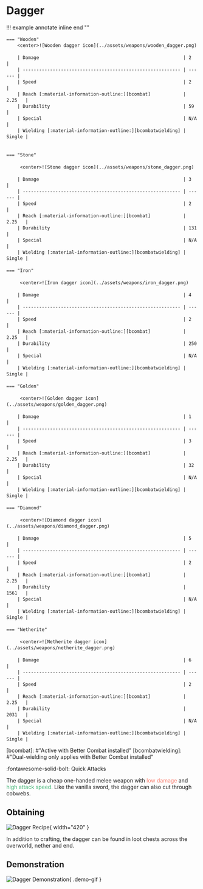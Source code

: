 # Dagger

!!! example annotate inline end ""

    === "Wooden"
        <center>![Wooden dagger icon](../assets/weapons/wooden_dagger.png)

        | Damage                                                     | 2      |
        | ---------------------------------------------------------- | ------ |
        | Speed                                                      | 2      |
        | Reach [:material-information-outline:][bcombat]            | 2.25   |
        | Durability                                                 | 59     |
        | Special                                                    | N/A    |
        | Wielding [:material-information-outline:][bcombatwielding] | Single |


    === "Stone"

         <center>![Stone dagger icon](../assets/weapons/stone_dagger.png)

        | Damage                                                     | 3      |
        | ---------------------------------------------------------- | ------ |
        | Speed                                                      | 2      |
        | Reach [:material-information-outline:][bcombat]            | 2.25   |
        | Durability                                                 | 131    |
        | Special                                                    | N/A    |
        | Wielding [:material-information-outline:][bcombatwielding] | Single |

    === "Iron"

         <center>![Iron dagger icon](../assets/weapons/iron_dagger.png)

        | Damage                                                     | 4      |
        | ---------------------------------------------------------- | ------ |
        | Speed                                                      | 2      |
        | Reach [:material-information-outline:][bcombat]            | 2.25   |
        | Durability                                                 | 250    |
        | Special                                                    | N/A    |
        | Wielding [:material-information-outline:][bcombatwielding] | Single |

    === "Golden"

         <center>![Golden dagger icon](../assets/weapons/golden_dagger.png)

        | Damage                                                     | 1      |
        | ---------------------------------------------------------- | ------ |
        | Speed                                                      | 3      |
        | Reach [:material-information-outline:][bcombat]            | 2.25   |
        | Durability                                                 | 32     |
        | Special                                                    | N/A    |
        | Wielding [:material-information-outline:][bcombatwielding] | Single |

    === "Diamond"

         <center>![Diamond dagger icon](../assets/weapons/diamond_dagger.png)

        | Damage                                                     | 5      |
        | ---------------------------------------------------------- | ------ |
        | Speed                                                      | 2      |
        | Reach [:material-information-outline:][bcombat]            | 2.25   |
        | Durability                                                 | 1561   |
        | Special                                                    | N/A    |
        | Wielding [:material-information-outline:][bcombatwielding] | Single |

    === "Netherite"

         <center>![Netherite dagger icon](../assets/weapons/netherite_dagger.png)

        | Damage                                                     | 6      |
        | ---------------------------------------------------------- | ------ |
        | Speed                                                      | 2      |
        | Reach [:material-information-outline:][bcombat]            | 2.25   |
        | Durability                                                 | 2031   |
        | Special                                                    | N/A    |
        | Wielding [:material-information-outline:][bcombatwielding] | Single |

[bcombat]: #"Active with Better Combat installed"
[bcombatwielding]: #"Dual-wielding only applies with Better Combat installed"

:fontawesome-solid-bolt: Quick Attacks

The dagger is a cheap one-handed melee weapon with <span style="color:salmon">low damage</span> and <span style="color:mediumseagreen">high attack speed.</span> Like the vanilla sword, the dagger can also cut through cobwebs.

## Obtaining

![Dagger Recipe](../../assets/recipes/recipe_dagger.png){ width="420" }

In addition to crafting, the dagger can be found in loot chests across the overworld, nether and end.

## Demonstration

![Dagger Demonstration](../assets/gifs/dagger.gif){ .demo-gif }
